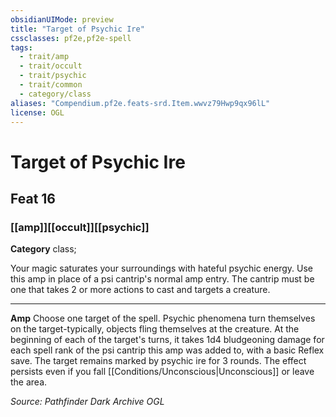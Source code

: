 ```yaml
---
obsidianUIMode: preview
title: "Target of Psychic Ire"
cssclasses: pf2e,pf2e-spell
tags:
  - trait/amp
  - trait/occult
  - trait/psychic
  - trait/common
  - category/class
aliases: "Compendium.pf2e.feats-srd.Item.wwvz79Hwp9qx96lL"
license: OGL
---
```

# Target of Psychic Ire
## Feat 16
### [[amp]][[occult]][[psychic]]

**Category** class; 




Your magic saturates your surroundings with hateful psychic energy. Use this amp in place of a psi cantrip's normal amp entry. The cantrip must be one that takes 2 or more actions to cast and targets a creature.

* * *

**Amp** Choose one target of the spell. Psychic phenomena turn themselves on the target-typically, objects fling themselves at the creature. At the beginning of each of the target's turns, it takes 1d4 bludgeoning damage for each spell rank of the psi cantrip this amp was added to, with a basic Reflex save. The target remains marked by psychic ire for 3 rounds. The effect persists even if you fall [[Conditions/Unconscious|Unconscious]] or leave the area.

*Source: Pathfinder Dark Archive*
*OGL*